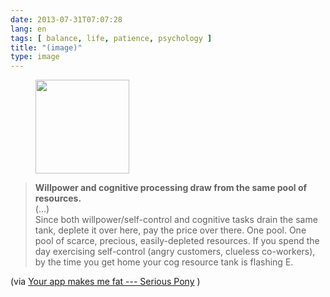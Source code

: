 ```yaml
---
date: 2013-07-31T07:07:28
lang: en
tags: [ balance, life, patience, psychology ]
title: "(image)"
type: image
---
```


<figure>
<a
href="https://hugo.ferreira.cc/willpower-and-cognitive-processing-draw-from-the/attachment/414/"
rel="attachment"><img
src="/wp-content/uploads/2013/07/tumblr_mqtn77JNPK1qz82meo1_500-150x150.jpg"
width="150" height="150" /></a></figure>

> **Willpower and cognitive processing draw from the same pool of
> resources.**\
> (...)\
> Since both willpower/self-control and cognitive tasks drain the same
> tank, deplete it over here, pay the price over there. One pool. One
> pool of scarce, precious, easily-depleted resources. If you spend the
> day exercising self-control (angry customers, clueless co-workers), by
> the time you get home your cog resource tank is flashing E.

(via [Your app makes me fat --- Serious
Pony](http://seriouspony.com/blog/2013/7/24/your-app-makes-me-fat) )

